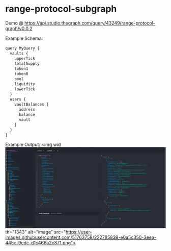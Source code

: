 # range-protocol-subgraph

Demo @ https://api.studio.thegraph.com/query/43249/range-protocol-graph/v0.0.2

Example Schema:
```
query MyQuery {
  vaults {
    upperTick
    totalSupply
    token1
    token0
    pool
    liquidity
    lowerTick
  }
  users {
    vaultBalances {
      address
      balance
      vault
    }
  }
}
```

Example Output:
<img wid![img.png](img.png)th="1343" alt="image" src="https://user-images.githubusercontent.com/51763758/222785839-e0a5c350-3eea-445c-9edc-d1c466a2c871.png">
